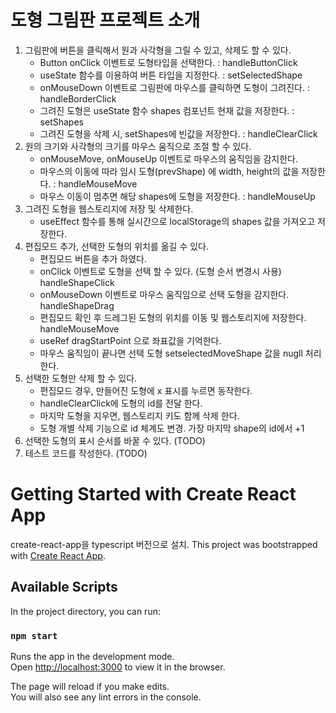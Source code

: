 # 도형 그림판 프로젝트 소개
1. 그림판에 버튼을 클릭해서 원과 사각형을 그릴 수 있고, 삭제도 할 수 있다.
    - Button onClick 이벤트로 도형타입을 선택한다. : handleButtonClick
    - useState 함수를 이용하여 버튼 타입을 지정한다. : setSelectedShape
    - onMouseDown 이벤트로 그림판에 마우스를 클릭하면 도형이 그려진다. : handleBorderClick
    - 그려진 도형은 useState 함수 shapes 컴포넌트 현재 값을 저장한다. : setShapes
    - 그려진 도형을 삭제 시, setShapes에 빈값을 저장한다. : handleClearClick
2. 원의 크기와 사각형의 크기를 마우스 움직으로 조절 할 수 있다.
    - onMouseMove, onMouseUp 이벤트로 마우스의 움직임을 감지한다.
    - 마우스의 이동에 따라 임시 도형(prevShape) 에 width, height의 값을 저장한다. : handleMouseMove
    - 마우스 이동이 멈추면 해당 shapes에 도형을 저장한다. : handleMouseUp
3. 그려진 도형을 웹스토리지에 저장 및 삭제한다.
    - useEffect 함수를 통해 실시간으로 localStorage의 shapes 값을 가져오고 저장한다.
4. 편집모드 추가, 선택한 도형의 위치를 옮길 수 있다.
    - 편집모드 버튼을 추가 하였다.
    - onClick 이벤트로 도형을 선택 할 수 있다. (도형 순서 변경시 사용) handleShapeClick
    - onMouseDown 이벤트로 마우스 움직임으로 선택 도형을 감지한다. handleShapeDrag
    - 편집모드 확인 후 드레그된 도형의 위치를 이동 및 웹스토리지에 저장한다. handleMouseMove
    - useRef dragStartPoint 으로 좌표값을 기억한다.
    - 마우스 움직임이 끝나면 선택 도형 setselectedMoveShape 값을 nugll 처리 한다.
5. 선택한 도형만 삭제 할 수 있다.
    - 편집모드 경우, 만들어진 도형에 x 표시를 누르면 동작한다.
    - handleClearClick에 도형의 id를 전달 한다.
    - 마지막 도형을 지우면, 웹스토리지 키도 함께 삭제 한다.
    - 도형 개별 삭제 기능으로 id 체계도 변경. 가장 마지막 shape의 id에서 +1
6. 선택한 도형의 표시 순서를 바꿀 수 있다. (TODO)
7. 테스트 코드를 작성한다. (TODO)

# Getting Started with Create React App
create-react-app을 typescript 버전으로 설치.
This project was bootstrapped with [Create React App](https://github.com/facebook/create-react-app).

## Available Scripts

In the project directory, you can run:

### `npm start`

Runs the app in the development mode.\
Open [http://localhost:3000](http://localhost:3000) to view it in the browser.

The page will reload if you make edits.\
You will also see any lint errors in the console.